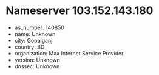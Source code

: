 # Nameserver 103.152.143.180

* as_number: 140850
* name: Unknown
* city: Gopalganj
* country: BD
* organization: Maa Internet Service Provider
* version: Unknown
* dnssec: Unknown
